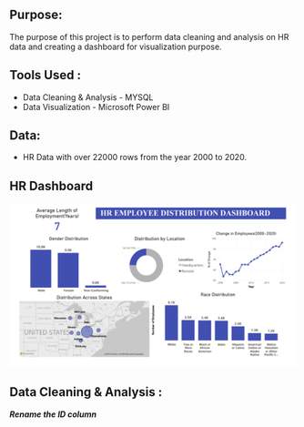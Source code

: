## Purpose: 

The purpose of this project is to perform data cleaning and analysis on HR data and creating a dashboard for visualization purpose.

## Tools Used :

- Data Cleaning & Analysis - MYSQL
- Data Visualization - Microsoft Power BI

## Data:

-  HR Data with over 22000 rows from the year 2000 to 2020.

## HR Dashboard

![](images/hr_dashboard.png)

## Data Cleaning & Analysis :

***Rename the ID column***




